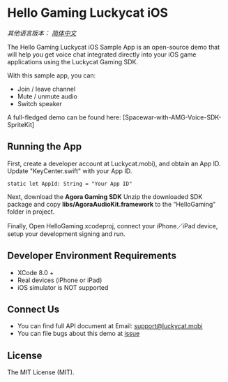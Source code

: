 # Hello Gaming Luckycat iOS

*其他语言版本： [简体中文](README.zh.md)*

The Hello Gaming Luckycat iOS Sample App is an open-source demo that will help you get voice chat integrated directly into your iOS game applications using the Luckycat Gaming SDK.

With this sample app, you can:

- Join / leave channel
- Mute / unmute audio
- Switch speaker

A full-fledged demo can be found here: [Spacewar-with-AMG-Voice-SDK-SpriteKit]

## Running the App
First, create a developer account at Luckycat.mobi), and obtain an App ID. Update "KeyCenter.swift" with your App ID.

```
static let AppId: String = "Your App ID"
```

Next, download the **Agora Gaming SDK** Unzip the downloaded SDK package and copy **libs/AgoraAudioKit.framework** to the “HelloGaming” folder in project.

Finally, Open HelloGaming.xcodeproj, connect your iPhone／iPad device, setup your development signing and run.

## Developer Environment Requirements
* XCode 8.0 +
* Real devices (iPhone or iPad)
* iOS simulator is NOT supported

## Connect Us

- You can find full API document at Email: support@luckycat.mobi
- You can file bugs about this demo at [issue](https://github.com/sdk-dev-lc/Luckycat-gaming-iOS/issues)

## License

The MIT License (MIT).
